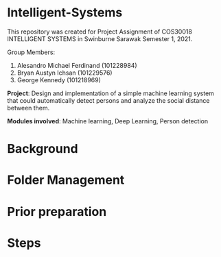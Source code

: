 # Intelligent-Systems
This repository was created for Project Assignment of COS30018 INTELLIGENT SYSTEMS in Swinburne Sarawak Semester 1, 2021.

Group Members:
1. Alesandro Michael Ferdinand (101228984)
2. Bryan Austyn Ichsan (101229576)
3. George Kennedy (101218969)

**Project**: Design and implementation of a simple machine learning system that could automatically detect persons and analyze the social distance between them.

**Modules involved**: Machine learning, Deep Learning, Person detection

# Background
<!-- taken from introduction in the report, 1 - 2 lines only -->
<!-- show the result -->
<!-- tell them that the demo video is avaiable to guide them on how to use the GUI -->

# Folder Management
<!-- Directory Tree for google drive -->
<!-- tell that Folder Management for GUI and python can follow the ones that have been provided in this Repository -->


# Prior preparation
<!-- Install Anaconda, Python, prepare enough space for Drive, Colab -->

 
# Steps
<!-- Download the model that they want to use, https://github.com/tensorflow/models/blob/master/research/object_detection/g3doc/tf1_detection_zoo.md -->
<!-- Make all the required folders in drive -->
<!-- Run the colab with appropriate command, ask them to follow the commands that have been provided in colab -->
<!-- Download the exported model from their drive into their own local directory (in the exported folder?) -->
<!-- Run the main.py -->
